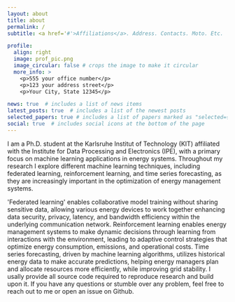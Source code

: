 ```yaml
---
layout: about
title: about
permalink: /
subtitle: <a href='#'>Affiliations</a>. Address. Contacts. Moto. Etc.

profile:
  align: right
  image: prof_pic.png
  image_circular: false # crops the image to make it circular
  more_info: >
    <p>555 your office number</p>
    <p>123 your address street</p>
    <p>Your City, State 12345</p>

news: true  # includes a list of news items
latest_posts: true  # includes a list of the newest posts
selected_papers: true # includes a list of papers marked as "selected={true}"
social: true  # includes social icons at the bottom of the page
---
```


I am a Ph.D. student at the Karlsruhe Institut of Technology (KIT) affiliated with the Institute for Data Processing and Electronics (IPE), with a primary focus on machine learning applications in energy systems. Throughout my research I explore different machine learning techniques, including federated learning, reinforcement learning, and time series forecasting, as they are increasingly important in the optimization of energy management systems.

'Federated learning' enables collaborative model training without sharing sensitive data, allowing various energy devices to work together enhancing data security, privacy, latency, and bandwidth efficiency within the underlying communication network.
Reinforcement learning enables energy management systems to make dynamic decisions through learning from interactions with the environment, leading to adaptive control strategies that optimize energy consumption, emissions, and operational costs.
Time series forecasting, driven by machine learning algorithms, utilizes historical energy data to make accurate predictions, helping energy managers plan and allocate resources more efficiently, while improving grid stability.
I usally provide all source code required to reproduce research and build upon it. If you have any questions or stumble over any problem, feel free to reach out to me or open an issue on Github.